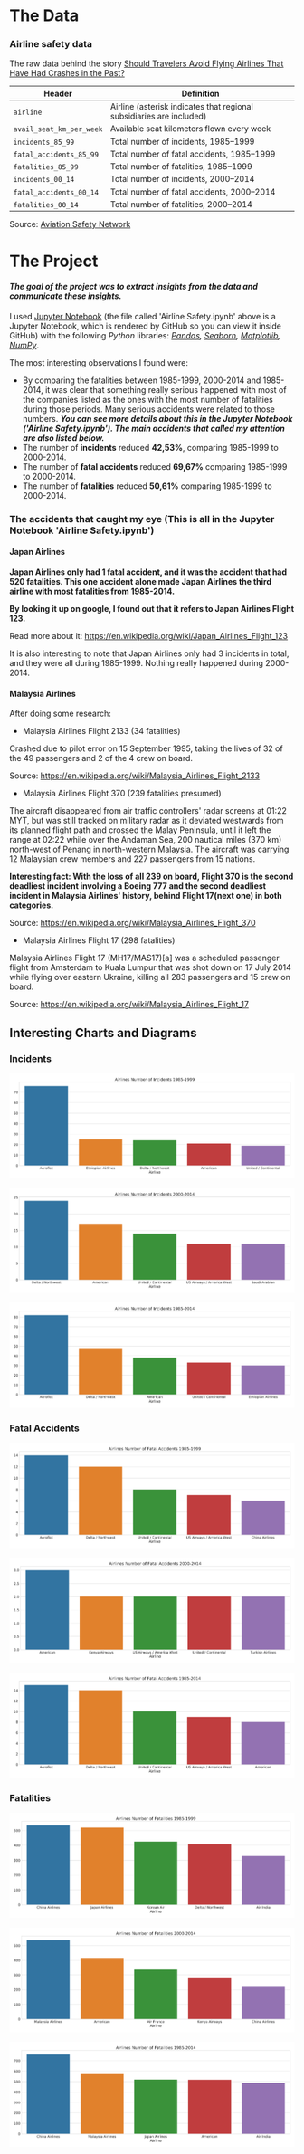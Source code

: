 # The Data

### Airline safety data

The raw data behind the story [Should Travelers Avoid Flying Airlines That Have Had Crashes in the Past?](http://fivethirtyeight.com/features/should-travelers-avoid-flying-airlines-that-have-had-crashes-in-the-past/)

| Header                   | Definition                               |
| ------------------------ | ---------------------------------------- |
| `airline`                | Airline (asterisk indicates that regional subsidiaries are included) |
| `avail_seat_km_per_week` | Available seat kilometers flown every week |
| `incidents_85_99`        | Total number of incidents, 1985–1999     |
| `fatal_accidents_85_99`  | Total number of fatal accidents, 1985–1999 |
| `fatalities_85_99`       | Total number of fatalities, 1985–1999    |
| `incidents_00_14`        | Total number of incidents, 2000–2014     |
| `fatal_accidents_00_14`  | Total number of fatal accidents, 2000–2014 |
| `fatalities_00_14`       | Total number of fatalities, 2000–2014    |

Source: [Aviation Safety Network](http://aviation-safety.net)

# The Project

#### *The goal of the project was to extract insights from the data and communicate these insights.*

I used [Jupyter Notebook](http://jupyter.org/) (the file called 'Airline Safety.ipynb' above is a Jupyter Notebook, which is rendered by GitHub so you can view it inside GitHub) with the following *Python* libraries: *[Pandas](https://pandas.pydata.org/), [Seaborn](https://seaborn.pydata.org/), [Matplotlib](https://matplotlib.org/), [NumPy](http://www.numpy.org/)*.



The most interesting observations I found were:

* By comparing the fatalities between 1985-1999, 2000-2014 and 1985-2014, it was clear that something really serious happened with most of the companies listed as the ones with the most number of fatalities during those periods. Many serious accidents were related to those numbers. ***You can see more details about this in the Jupyter Notebook ('Airline Safety.ipynb'). The main accidents that called my attention are also listed below.***
* The number of **incidents** reduced **42,53%**, comparing 1985-1999 to 2000-2014.
* The number of **fatal accidents** reduced **69,67%** comparing 1985-1999 to 2000-2014.
* The number of **fatalities** reduced **50,61%** comparing 1985-1999 to 2000-2014.

### The accidents that caught my eye (This is all in the Jupyter Notebook 'Airline Safety.ipynb')

#### Japan Airlines

**Japan Airlines only had 1 fatal accident, and it was the accident that had 520 fatalities. This one accident alone made Japan Airlines the third airline with most fatalities from 1985-2014.**

**By looking it up on google, I found out that it refers to Japan Airlines Flight 123.**

Read more about it: https://en.wikipedia.org/wiki/Japan_Airlines_Flight_123

It is also interesting to note that Japan Airlines only had 3 incidents in total, and they were all during 1985-1999. Nothing really happened during 2000-2014.

#### Malaysia Airlines

After doing some research:

* Malaysia Airlines Flight 2133 (34 fatalities)

Crashed due to pilot error on 15 September 1995, taking the lives of 32 of the 49 passengers and 2 of the 4 crew on board. 

Source: https://en.wikipedia.org/wiki/Malaysia_Airlines_Flight_2133 

* Malaysia Airlines Flight 370 (239 fatalities presumed)

The aircraft disappeared from air traffic controllers' radar screens at 01:22 MYT, but was still tracked on military radar as it deviated westwards from its planned flight path and crossed the Malay Peninsula, until it left the range at 02:22 while over the Andaman Sea, 200 nautical miles (370 km) north-west of Penang in north-western Malaysia. The aircraft was carrying 12 Malaysian crew members and 227 passengers from 15 nations.


**Interesting fact: With the loss of all 239 on board, Flight 370 is the second deadliest incident involving a Boeing 777 and the second deadliest incident in Malaysia Airlines' history, behind Flight 17(next one) in both categories.**

Source: https://en.wikipedia.org/wiki/Malaysia_Airlines_Flight_370

* Malaysia Airlines Flight 17 (298 fatalities)

Malaysia Airlines Flight 17 (MH17/MAS17)[a] was a scheduled passenger flight from Amsterdam to Kuala Lumpur that was shot down on 17 July 2014 while flying over eastern Ukraine, killing all 283 passengers and 15 crew on board.

Source: https://en.wikipedia.org/wiki/Malaysia_Airlines_Flight_17 

## Interesting Charts and Diagrams

### Incidents

![top_nincidents_85_14](images/top_nincidents_85_99.png)





![top_nincidents_00_14](images/top_nincidents_00_14.png)





![top_nincidents_85_14](images/top_nincidents_85_14.png)

### Fatal Accidents

![top_nfatalacc_85_99](images/top_nfatalacc_85_99.png)





![top_nfatalacc_00_14](images/top_nfatalacc_00_14.png)



![top_nfatalacc_85_14](images/top_nfatalacc_85_14.png)



### Fatalities

![top_nfatalities_85_99](images/top_nfatalities_85_99.png)



![top_nfatalities_00_14](images/top_nfatalities_00_14.png)



![top_nfatalities_85_14](images/top_nfatalities_85_14.png)



